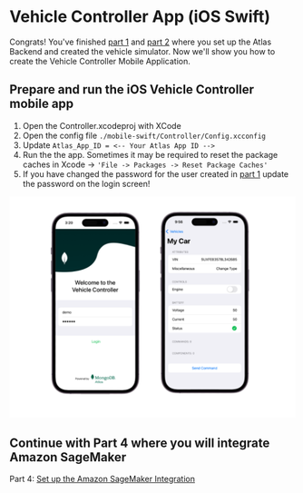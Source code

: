 
# Vehicle Controller App (iOS Swift)

Congrats! You've finished [part 1](https://github.com/mongodb-industry-solutions/Digital-Twins-With-AWS/tree/main/atlas-backend) and [part 2](https://github.com/mongodb-industry-solutions/Digital-Twins-With-AWS/tree/main/device-ts) where you set up the Atlas Backend and created the vehicle simulator. Now we'll show you how to create the Vehicle Controller Mobile Application. 

## Prepare and run the iOS Vehicle Controller mobile app

1. Open the Controller.xcodeproj with XCode
2. Open the config file  ```./mobile-swift/Controller/Config.xcconfig```
3. Update ```Atlas_App_ID = <-- Your Atlas App ID -->```
4. Run the the app. Sometimes it may be required to reset the package caches in Xcode -> ```'File -> Packages -> Reset Package Caches'```
5. If you have changed the password for the user created in [part 1](https://github.com/mongodb-industry-solutions/Digital-Twins-With-AWS/tree/main/atlas-backend) update the password on the login screen!

![image](../media/Mobileapp.png)

## Continue with Part 4 where you will integrate Amazon SageMaker
Part 4: [Set up the Amazon SageMaker Integration](https://github.com/mongodb-industry-solutions/Digital-Twins-With-AWS/tree/main/aws-sagemaker)
